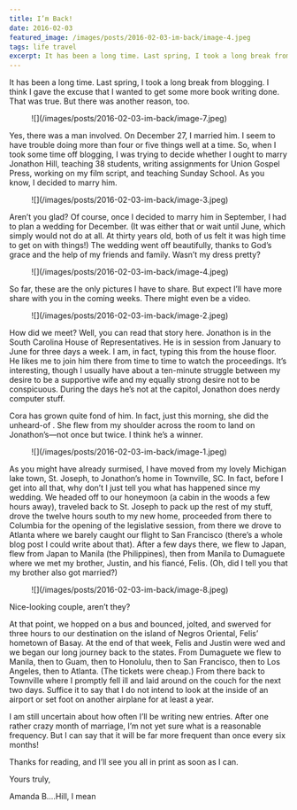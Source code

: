 ```yaml
---
title: I’m Back!
date: 2016-02-03
featured_image: /images/posts/2016-02-03-im-back/image-4.jpeg
tags: life travel
excerpt: It has been a long time. Last spring, I took a long break from blogging. I think I gave the excuse that I wanted to get some more book writing done. That was true. But there was another reason, too.
---
```


It has been a long time. Last spring, I took a long break from blogging. I think I gave the excuse that I wanted to get some more book writing done. That was true. But there was another reason, too.

<figure markdown="1">
![](/images/posts/2016-02-03-im-back/image-7.jpeg)
</figure>

Yes, there was a man involved. On December 27, I married him. I seem to have trouble doing more than four or five things well at a time. So, when I took some time off blogging, I was trying to decide whether I ought to marry Jonathon Hill, teaching 38 students, writing assignments for Union Gospel Press, working on my film script, and teaching Sunday School. As you know, I decided to marry him.

<figure markdown="1">
![](/images/posts/2016-02-03-im-back/image-3.jpeg)
</figure>

Aren’t you glad? Of course, once I decided to marry him in September, I had to plan a wedding for December. (It was either that or wait until June, which simply would not do at all. At thirty years old, both of us felt it was high time to get on with things!) The wedding went off beautifully, thanks to God’s grace and the help of my friends and family. Wasn’t my dress pretty?

<figure markdown="1">
![](/images/posts/2016-02-03-im-back/image-4.jpeg)
</figure>

So far, these are the only pictures I have to share. But expect I’ll have more share with you in the coming weeks. There might even be a video.

<figure markdown="1">
![](/images/posts/2016-02-03-im-back/image-2.jpeg)
</figure>

How did we meet? Well, you can read that story here. Jonathon is in the South Carolina House of Representatives. He is in session from January to June for three days a week. I am, in fact, typing this from the house floor. He likes me to join him there from time to time to watch the proceedings. It’s interesting, though I usually have about a ten-minute struggle between my desire to be a supportive wife and my equally strong desire not to be conspicuous. During the days he’s not at the capitol, Jonathon does nerdy computer stuff.

Cora has grown quite fond of him. In fact, just this morning, she did the unheard-of . She flew from my shoulder across the room to land on Jonathon’s—not once but twice. I think he’s a winner.

<figure markdown="1">
![](/images/posts/2016-02-03-im-back/image-1.jpeg)
</figure>

As you might have already surmised, I have moved from my lovely Michigan lake town, St. Joseph, to Jonathon’s home in Townville, SC. In fact, before I get into all that, why don’t I just tell you what has happened since my wedding. We headed off to our honeymoon (a cabin in the woods a few hours away), traveled back to St. Joseph to pack up the rest of my stuff, drove the twelve hours south to my new home, proceeded from there to Columbia for the opening of the legislative session, from there we drove to Atlanta where we barely caught our flight to San Francisco (there’s a whole blog post I could write about that). After a few days there, we flew to Japan, flew from Japan to Manila (the Philippines), then from Manila to Dumaguete where we met my brother, Justin, and his fiancé, Felis. (Oh, did I tell you that my brother also got married?)

<figure markdown="1">
![](/images/posts/2016-02-03-im-back/image-8.jpeg)
</figure>

Nice-looking couple, aren’t they?

At that point, we hopped on a bus and bounced, jolted, and swerved for three hours to our destination on the island of Negros Oriental, Felis’ hometown of Basay. At the end of that week, Felis and Justin were wed and we began our long journey back to the states. From Dumaguete we flew to Manila, then to Guam, then to Honolulu, then to San Francisco, then to Los Angeles, then to Atlanta. (The tickets were cheap.) From there back to Townville where I promptly fell ill and laid around on the couch for the next two days. Suffice it to say that I do not intend to look at the inside of an airport or set foot on another airplane for at least a year.

I am still uncertain about how often I’ll be writing new entries. After one rather crazy month of marriage, I’m not yet sure what is a reasonable frequency. But I can say that it will be far more frequent than once every six months!

Thanks for reading, and I’ll see you all in print as soon as I can.

Yours truly,

Amanda B….Hill, I mean